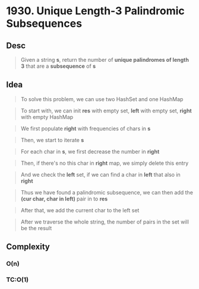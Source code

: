 # 1930. Unique Length-3 Palindromic Subsequences

## Desc

> Given a string **s**, return the number of **unique palindromes of length 3** that are a **subsequence** of **s**

## Idea

> To solve this problem, we can use two HashSet and one HashMap

> To start with, we can init **res** with empty set, **left** with empty set, **right** with empty HashMap

> We first populate **right** with frequencies of chars in **s**

> Then, we start to iterate **s**

> For each char in **s**, we first decrease the number in **right**

> Then, if there's no this char in **right** map, we simply delete this entry

> And we check the **left** set, if we can find a char in **left** that also in **right**

> Thus we have found a palindromic subsequence, we can then add the **(cur char, char in left)** pair in to **res**

> After that, we add the current char to the left set

> After we traverse the whole string, the number of pairs in the set will be the result

## Complexity

### O(n)

### TC:O(1)

